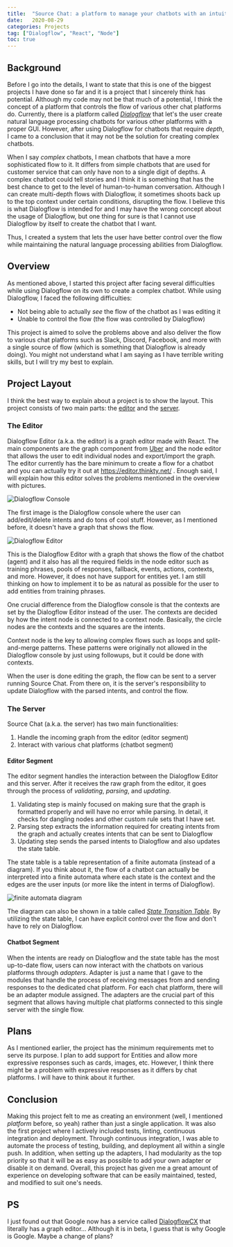 ```yaml
---
title:  "Source Chat: a platform to manage your chatbots with an intuitive editor"
date:   2020-08-29
categories: Projects
tag: ["Dialogflow", "React", "Node"]
toc: true
---
```


## Background

Before I go into the details, I want to state that this is one of the biggest projects I have done so far and it is a project that I sincerely think has potential.
Although my code may not be that much of a potential, I think the concept of a platform that controls the flow of various other chat platforms do.
Currently, there is a platform called [*Dialogflow*](https://cloud.google.com/dialogflow) that let's the user create natural language processing chatbots for various other platforms with a proper GUI.
However, after using Dialogflow for chatbots that require *depth*, I came to a conclusion that it may not be the solution for creating complex chatbots.

When I say *complex* chatbots, I mean chatbots that have a more sophisticated flow to it.
It differs from simple chatbots that are used for customer service that can only have non to a single digit of depths.
A complex chatbot could tell stories and I think it is something that has the best chance to get to the level of human-to-human conversation.
Although I can create multi-depth flows with Dialogflow, it sometimes shoots back up to the top context under certain conditions, disrupting the flow.
I believe this is what Dialogflow is intended for and I may have the wrong concept about the usage of Dialogflow, but one thing for sure is that I cannot use Dialogflow by itself to create the chatbot that I want.

Thus, I created a system that lets the user have better control over the flow while maintaining the natural language processing abilities from Dialogflow.

## Overview

As mentioned above, I started this project after facing several difficulties while using Dialogflow on its own to create a complex chatbot.
While using Dialogflow, I faced the following difficulties:
- Not being able to actually *see* the flow of the chatbot as I was editing it
- Unable to control the flow (the flow was controlled by Dialogflow)

This project is aimed to solve the problems above and also deliver the flow to various chat platforms such as Slack, Discord, Facebook, and more with a single source of flow (which is something that Dialogflow is already doing).
You might not understand what I am saying as I have terrible writing skills, but I will try my best to explain.

## Project Layout

I think the best way to explain about a project is to show the layout.
This project consists of two main parts: the [editor](https://github.com/thinkty/dialogflow-editor) and the [server](https://github.com/thinkty/source-chat). 

### The Editor

Dialogflow Editor (a.k.a. the editor) is a graph editor made with React.
The main components are the graph component from [Uber](https://github.com/uber/react-digraph) and the node editor that allows the user to edit individual nodes and export/import the graph.
The editor currently has the bare minimum to create a flow for a chatbot and you can actually try it out at https://editor.thinkty.net/ .
Enough said, I will explain how this editor solves the problems mentioned in the overview with pictures.

![Dialogflow Console](https://imgur.com/QfYZ9iF.png)

The first image is the Dialogflow console where the user can add/edit/delete intents and do tons of cool stuff.
However, as I mentioned before, it doesn't have a graph that shows the flow.

![Dialogflow Editor](https://imgur.com/fABOX4k.png)

This is the Dialogflow Editor with a graph that shows the flow of the chatbot (agent) and it also has all the required fields in the node editor such as training phrases, pools of responses, fallback, events, actions, contexts, and more.
However, it does not have support for entities yet.
I am still thinking on how to implement it to be as natural as possible for the user to add entities from training phrases.

One crucial difference from the Dialogflow console is that the contexts are set by the Dialogflow Editor instead of the user.
The contexts are decided by how the intent node is connected to a context node.
Basically, the circle nodes are the contexts and the squares are the intents.

Context node is the key to allowing complex flows such as loops and split-and-merge patterns.
These patterns were originally not allowed in the Dialogflow console by just using followups, but it could be done with contexts.

When the user is done editing the graph, the flow can be sent to a server running Source Chat.
From there on, it is the server's responsibility to update Dialogflow with the parsed intents, and control the flow.

### The Server

Source Chat (a.k.a. the server) has two main functionalities:
1. Handle the incoming graph from the editor (editor segment)
2. Interact with various chat platforms (chatbot segment)

#### Editor Segment

The editor segment handles the interaction between the Dialogflow Editor and this server.
After it receives the raw graph from the editor, it goes through the process of *validating*, *parsing*, and *updating*.
1. Validating step is mainly focused on making sure that the graph is formatted properly and will have no error while parsing.
In detail, it checks for dangling nodes and other custom rule sets that I have set.
2. Parsing step extracts the information required for creating intents from the graph and actually creates intents that can be sent to Dialogflow
3. Updating step sends the parsed intents to Dialogflow and also updates the state table.

The state table is a table representation of a finite automata (instead of a diagram).
If you think about it, the flow of a chatbot can actually be interpreted into a finite automata where each state is the context and the edges are the user inputs (or more like the intent in terms of Dialogflow).

![finite automata diagram](https://upload.wikimedia.org/wikipedia/commons/thumb/9/94/DFA_example_multiplies_of_3.svg/250px-DFA_example_multiplies_of_3.svg.png)

The diagram can also be shown in a table called [*State Transition Table*](https://en.wikipedia.org/wiki/State_transition_table).
By utilizing the state table, I can have explicit control over the flow and don't have to rely on Dialogflow.

#### Chatbot Segment

When the intents are ready on Dialogflow and the state table has the most up-to-date flow, users can now interact with the chatbots on various platforms through *adapters*.
Adapter is just a name that I gave to the modules that handle the process of receiving messages from and sending responses to the dedicated chat platform.
For each chat platform, there will be an adapter module assigned.
The adapters are the crucial part of this segment that allows having multiple chat platforms connected to this single server with the single flow.

## Plans

As I mentioned earlier, the project has the minimum requirements met to serve its purpose.
I plan to add support for Entities and allow more expressive responses such as cards, images, etc.
However, I think there might be a problem with expressive responses as it differs by chat platforms.
I will have to think about it further.

## Conclusion

Making this project felt to me as creating an environment (well, I mentioned *platform* before, so yeah) rather than just a single application.
It was also the first project where I actively included tests, linting, continuous integration and deployment.
Through continuous integration, I was able to automate the process of testing, building, and deployment all within a single push.
In addition, when setting up the adapters, I had modularity as the top priority so that it will be as easy as possible to add your own adapter or disable it on demand.
Overall, this project has given me a great amount of experience on developing software that can be easily maintained, tested, and modified to suit one's needs.

## PS

I just found out that Google now has a service called [DialogflowCX](https://cloud.google.com/dialogflow/cx/docs) that literally has a graph editor...
Although it is in beta, I guess that is why Google is Google.
Maybe a change of plans?
